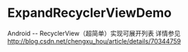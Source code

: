 # ExpandRecyclerViewDemo
Android -- RecyclerView（超简单）实现可展开列表
详情参见 http://blog.csdn.net/chengxu_hou/article/details/70344759
